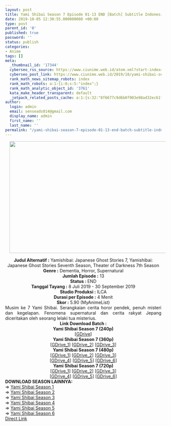 ```yaml
---
layout: post
title: Yami Shibai Season 7 Episode 01-13 END [Batch] Subtitle Indonesia
date: 2019-10-05 12:30:55.000000000 +00:00
type: post
parent_id: '0'
published: true
password: ''
status: publish
categories:
- Anime
tags: []
meta:
  _thumbnail_id: '17344'
  cyberseo_rss_source: https://www.ciunime.web.id/atom.xml?start-index=2851&max-results=150
  cyberseo_post_link: https://www.ciunime.web.id/2019/10/yami-shibai-season-7-episode-01-13-end.html
  rank_math_news_sitemap_robots: index
  rank_math_robots: a:1:{i:0;s:5:"index";}
  rank_math_analytic_object_id: '3761'
  kata_make_header_transparent: default
  _jetpack_related_posts_cache: a:1:{s:32:"8f6677c9d6b0f903e98ad32ec61f8deb";a:2:{s:7:"expires";i:1643545404;s:7:"payload";a:0:{}}}
author:
  login: admin
  email: senseads014@gmail.com
  display_name: admin
  first_name: ''
  last_name: ''
permalink: "/yami-shibai-season-7-episode-01-13-end-batch-subtitle-indonesia/"
---
```

<div class="separator" style="clear: both; text-align: center;"><a href="https://1.bp.blogspot.com/-QtxmeZyIHgU/XZIwpD752bI/AAAAAAAAdX8/yy5-i3bRS4w3ah85xkEa8we0eHOkjacIACLcBGAsYHQ/s1600/Yami%2BShibai%2B7.jpg" imageanchor="1" style="margin-left: 1em; margin-right: 1em;"><img border="0" data-original-height="720" data-original-width="1280" height="360" src="{{ site.baseurl }}/assets/2019/10/Yami%2BShibai%2B7.jpg" width="640" /></a></div>
<p>
<div style="text-align: center;"><b>Judul Alternatif :</b>&nbsp;Yamishibai: Japanese Ghost Stories 7,&nbsp;Yamishibai: Japanese Ghost Stories Seventh Season, Theater of Darkness 7th Season</div>
<div style="text-align: center;"><b>Genre :</b>&nbsp;<b></b>Dementia, Horror, Supernatural</div>
<div style="text-align: center;"><b>Jumlah Episode :</b>&nbsp;13<br /><b>Status :&nbsp;</b>END<br /><b>Tanggal Tayang :</b>&nbsp;8 Juli 2019 - 30 September 2019<br /><b>Studio Produksi :</b>&nbsp;<b></b>ILCA<br /><b>Durasi per Episode :</b>&nbsp;4 Menit</div>
<div style="text-align: center;"><b>Skor :</b>&nbsp;5.90 (MyAnimeList)</div>
<div style="text-align: center;"></div>
<div style="text-align: justify;">Musim ke 7 Yami Shibai. Serangkaian cerita horor pendek, penuh misteri dan kegelapan. Fenomena supernatural dan cerita rakyat Jepang diceritakan oleh seorang lelaki tua misterius.</div>
<div style="text-align: justify;"></div>
<div style="text-align: justify;"></div>
<div style="text-align: center;"><b>Link Download Batch :</b></div>
<div style="text-align: center;">
<div style="text-align: center;">
<div style="text-align: center;"><b>Yami Shibai&nbsp;Season&nbsp;7&nbsp;(240p)</b></div>
</div>
<div style="text-align: center;">[<a href="https://drive.google.com/uc?export=download&amp;id=1J7fyt1rLm5WpDXzD0Nd5GNw2Zph-drFE" target="_blank" rel="noopener">GDrive</a>]</div>
<div style="text-align: center;"></div>
<div style="text-align: center;">
<div style="text-align: center;"><b>Yami Shibai&nbsp;Season&nbsp;7&nbsp;(360p)</b></div>
</div>
<div style="text-align: center;">[<a href="https://drive.google.com/uc?export=download&amp;id=12gYZOJD5LIXP1B7OpMs4ytFZ82YbPDD6" target="_blank" rel="noopener">GDrive_1</a>]&nbsp;[<a href="https://drive.google.com/uc?export=download&amp;id=1Wic9qHssqISFZWe-h9DN4kjVgQbVmCsT" target="_blank" rel="noopener">GDrive_2</a>]&nbsp;[<a href="https://drive.google.com/uc?export=download&amp;id=1DI4WblXId00PVW-IhbU7fnGFCDnHOrIR" target="_blank" rel="noopener">GDrive_3</a>]</div>
<div style="text-align: center;"></div>
<div style="text-align: center;"><b>Yami Shibai&nbsp;Season&nbsp;7&nbsp;(480p)</b></div>
</div>
<div style="text-align: center;">[<a href="https://drive.google.com/uc?id=1EVoyPZfTRCQ2E-eE1YSfwOy3jh2BvdCZ" target="_blank" rel="noopener">GDrive_1</a>]&nbsp;[<a href="https://drive.google.com/uc?export=download&amp;id=15TGPiazRep844eSPGBRVRM-qBzKrnOSn" target="_blank" rel="noopener">GDrive_2</a>] [<a href="https://drive.google.com/uc?export=download&amp;id=1kgtQrC9xhVzGwFq9IM4gu3DnSR9GrAQq" target="_blank" rel="noopener">GDrive_3</a>]<br />[<a href="https://drive.google.com/uc?export=download&amp;id=1cz5ElEJlBpDiObbpp1r3-eHibn1VndRq" target="_blank" rel="noopener">GDrive_4</a>]&nbsp;[<a href="https://drive.google.com/uc?export=download&amp;id=15IRFaG3wcSECcDJ6pxZLNkH7rk0uc3P_" target="_blank" rel="noopener">GDrive_5</a>]&nbsp;[<a href="https://drive.google.com/uc?export=download&amp;id=1ScZvhrJh35nLCTxy_4wOjvBM-eE-EN0K" target="_blank" rel="noopener">GDrive_6</a>]</div>
<div style="text-align: center;"><b>Yami Shibai&nbsp;Season&nbsp;7&nbsp;(720p)</b><br />[<a href="https://drive.google.com/uc?id=1ImzsG-gixy7b9ocblDtf-X_twD6Vw637" target="_blank" rel="noopener">GDrive_1</a>] [<a href="https://drive.google.com/uc?export=download&amp;id=1PhJTK2ulXEKWxTFS_x9R00kTk-HzdpOU" target="_blank" rel="noopener">GDrive_2</a>] [<a href="https://drive.google.com/uc?export=download&amp;id=1DWAiEClNjlNsrIxazfd1h_o51Ff80hv3" target="_blank" rel="noopener">GDrive_3</a>]<br />[<a href="https://drive.google.com/uc?export=download&amp;id=1RZKDF0hEVabek0bu3LHBN0muoDtP514G" target="_blank" rel="noopener">GDrive_4</a>]&nbsp;[<a href="https://drive.google.com/uc?export=download&amp;id=1bqeQt5N_YZqCxH2mzWdg7MyLmeJK1gE_" target="_blank" rel="noopener">GDrive_5</a>]&nbsp;[<a href="https://drive.google.com/uc?export=download&amp;id=1ECDSaLpZrIyP8KCoJ2BU9gaOwSvG2g1K" target="_blank" rel="noopener">GDrive_6</a>]
<div style="text-align: left;"></div>
<div style="text-align: left;"></div>
<div style="text-align: left;"><b>DOWNLOAD SEASON LAINNYA:</b></div>
<div style="text-align: left;"></div>
<div style="text-align: left;">=&gt;&nbsp;<a href="https://www.ciunime.com/2019/07/yami-shibai-season-1-episode-01-13-end.html" target="_blank" rel="noopener">Yami Shibai Season 1</a></div>
<div style="text-align: left;">=&gt;&nbsp;<a href="https://www.ciunime.com/2019/07/yami-shibai-season-2-episode-01-13-end.html" target="_blank" rel="noopener">Yami Shibai Season 2</a></div>
<div style="text-align: left;">=&gt;&nbsp;<a href="https://www.ciunime.com/2019/07/yami-shibai-season-3-episode-01-13-end.html" target="_blank" rel="noopener">Yami Shibai Season 3</a></div>
<div style="text-align: left;">=&gt;&nbsp;<a href="https://www.ciunime.com/2019/07/yami-shibai-season-4-episode-01-13-end.html" target="_blank" rel="noopener">Yami Shibai Season 4</a></div>
<div style="text-align: left;">=&gt;&nbsp;<a href="https://www.ciunime.com/2019/07/yami-shibai-season-5-episode-01-13-end.html" target="_blank" rel="noopener">Yami Shibai Season 5</a></div>
<div style="text-align: left;">=&gt;&nbsp;<a href="https://www.ciunime.com/2019/07/yami-shibai-season-6-episode-01-13-end.html" target="_blank" rel="noopener">Yami Shibai Season 6</a></div>
<div style="text-align: left;"></div>
</div>
<link rel="stylesheet" href="https://cdnjs.cloudflare.com/ajax/libs/font-awesome/4.7.0/css/font-awesome.min.css" />
<div class="divbtn"> <a href="https://handymansurrender.com/fihup8buzv?key=94550f7ce39444073321dde3b8782f97" class="btn"><i class="fa fa-download"></i> Direct Link</a> </div>
